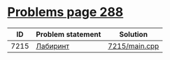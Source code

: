 # [Problems page 288](https://www.e-olymp.com/en/problems?page=288)


| ID   | Problem statement                                    | Solution                       |
|------|------------------------------------------------------|--------------------------------|
| 7215 | [Лабиринт](https://www.e-olymp.com/en/problems/7215) | [7215/main.cpp](7215/main.cpp) |

